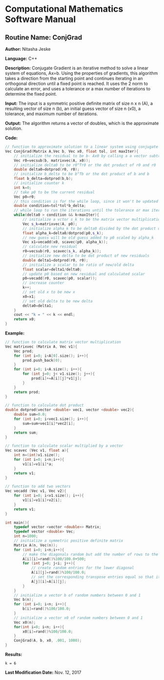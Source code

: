# Computational Mathematics Software Manual

## **Routine Name:** ConjGrad

**Author:** Nitasha Jeske

**Language:** C++

**Description:** Conjugate Gradient is an iterative method to solve a linear system of equations, Ax=b. Using the properties of gradients, this algorithm takes a direction from the starting point and continues iterating in an orthogonal direction until a fixed point is reached. It uses the 2 norm to calculate an error, and uses a tolerance or a max number of iterations to determine the fixed point.

**Input:**  The input is a symmetric positive definite matrix of size n x n (A), a resulting vector of size n (b), an initial guess vector of size n (x0), a tolerance, and maximum number of iterations.

**Output:** The algorithm returns a vector of doubles, which is the approximate solution.

**Code:**
```C++
// function to approximate solution to a linear system using conjugate gradient method
Vec ConjGrad(Matrix A,Vec b, Vec x0, float tol, int maxIter){
    // initialize the residual to be b- Ax0 by calling a a vector subtraction function and a matrix vector multiplication function
    Vec r0=vecsub(b, matrixvec(A, x0));
    // initialize delta0 to be r0^Tr0 or the dot product of r0 and r0
    double delta0=dotprod(r0, r0);
    // initialize b_delta to be b^Tb or the dot product of b and b
    float b_delta=dotprod(b,b);
    // initialize counter k
    int k=0;
    // take p0 to be the current residual
    Vec p0=r0;
    // this condition is for the while loop, since it won't be updated in the loop, I will just calculate it once
    double condition=tol*tol*b_delta;
    // while loop to run the iterations until the tolerance or max iter is met
    while(delta0 > condition && k<maxIter){
        // initialize a vctor s_k to be the matrix vector multiplication of A and p0
        Vec s_k=matrixvec(A, p0);
        // initialize alpha_k to be delta0 divided by the dot product of p0 and s_k
        float alpha_k=delta0/dotprod(p0,s_k);
        // new guess will be old guess added to p0 scaled by alpha_k
        Vec x1=vecadd(x0, scavec(p0, alpha_k));
        // calculate new residual
        r0=vecsub(r0, scavec(s_k, alpha_k));
        // initialize new delta to be dot product of new residuals
        double delta1=dotprod(r0, r0);
        // initialize a scalar to be ratio of new/old delta
        float scalar=delta1/delta0;
        // update p0 based on new residual and calculated scalar
        p0=vecadd(r0, scavec(p0, scalar));
        // increase counter
        k++;
        // set old x to be new x
        x0=x1;
        // set old delta to be new delta
        delta0=delta1;
    }
    cout << "k = " << k << endl;
    return x0;
}
```

**Example:**
```C++
// function to calculate matrix vector multiplication
Vec matrixvec (Matrix A, Vec v1){
    Vec prod;
    for (int i=0; i<A[0].size(); i++){
        prod.push_back(0);
    }
    for (int i=0; i<A.size(); i++){
        for (int j=0; j< v1.size(); j++){
            prod[i]+=A[i][j]*v1[j];
        }
    }
    return prod;
}

// function to calculate dot product
double dotprod(vector <double> vec1, vector <double> vec2){
    double sum=0.0;
    for (int i=0; i<vec1.size(); i++){
        sum=sum+vec1[i]*vec2[i];
    }
    return sum;
}

// function to calculate scalar multiplied by a vector
Vec scavec (Vec v1, float a){
    int n=(int)v1.size();
    for (int i=0; i<n;i++){
        v1[i]=v1[i]*a;
    }
    return v1;
}

// function to add two vectors
Vec vecadd (Vec v1, Vec v2){
    for (int i=0; i<v1.size(); i++){
        v1[i]=v1[i]+v2[i];
    }
    return v1;
}

int main(){
    typedef vector <vector <double>> Matrix;
    typedef vector <double> Vec;
    int n=1000;
    // initialize a symmetric positive definite matrix
    Matrix A(n, Vec(n));
    for (int i=0; i<n;i++){
        // make the diagonals random but add the number of rows to the matrix to make sure it is diagonally dominant
        A[i][i]=rand()%100/100.0+500;
        for (int j=0; j<i; j++){
            // create random entries for the lower diagonal
            A[i][j]=rand()%100/100.0;
            // set the corresponding transpose entries equal so that it is symmetric
            A[j][i]=A[i][j];
        }
    }
    // initialize a vector b of random numbers between 0 and 1
    Vec b(n);
    for (int i=0; i<n; i++){
        b[i]=rand()%100/100.0;
    }
    // initialize a vector x0 of random numbers between 0 and 1
    Vec x0(n);
    for(int i=0; i<n; i++){
        x0[i]=rand()%100/100.0;
    }
    ConjGrad(A, b, x0, .001, 1000);
}
```

**Results:**  
```
k = 6
```

**Last Modification Date:** Nov. 12, 2017
